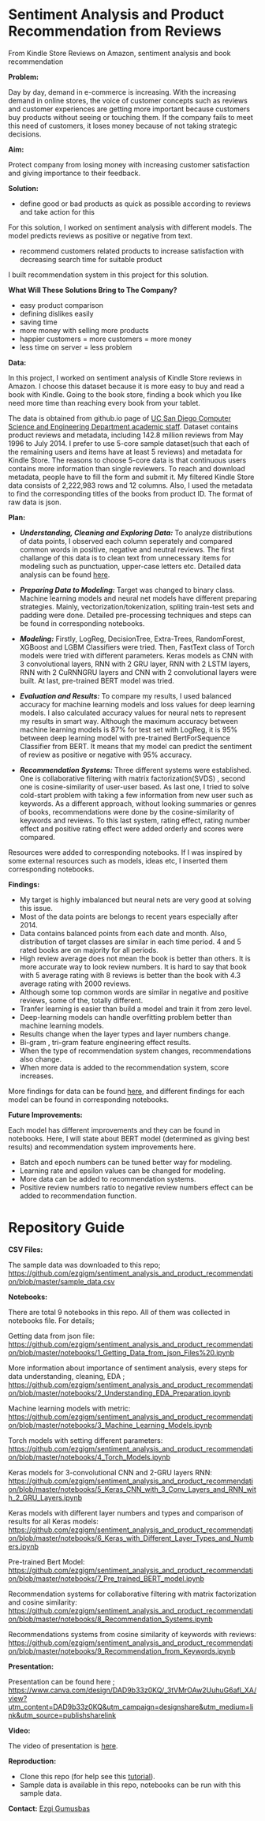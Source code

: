 # Sentiment Analysis and Product Recommendation from Reviews
From Kindle Store Reviews on Amazon, sentiment analysis and book recommendation

**Problem:**

Day by day, demand in e-commerce is increasing. With the increasing demand in online stores, the voice of customer concepts such as reviews and customer experiences are getting more important because customers buy products without seeing or touching them. If the company fails to meet this need of customers, it loses money because of not taking strategic decisions.

**Aim:** 

Protect company from losing money with increasing customer satisfaction and giving importance to their feedback.

**Solution:**

- define good or bad products as quick as possible according to reviews and take action for this

For this solution, I worked on sentiment analysis with different models. The model predicts reviews as positive or negative from text.

- recommend customers related products to increase satisfaction with decreasing search time for suitable product

I built recommendation system in this project for this solution.
  
**What Will These Solutions Bring to The Company?**

- easy product comparison
- defining dislikes easily 
- saving time
- more money with selling more products 
- happier customers = more customers = more money
- less time on server = less problem

**Data:**

In this project, I worked on sentiment analysis of Kindle Store reviews in Amazon. I choose this dataset because it is more easy to buy and read a book with Kindle. Going to the book store, finding a book which you like need more time than reaching every book from your tablet. 

The data is obtained from github.io page of [UC San Diego Computer Science and Engineering Department academic staff](https://nijianmo.github.io/amazon/index.html#subsets). Dataset contains product reviews and metadata, including 142.8 million reviews from May 1996 to July 2014. I prefer to use 5-core sample dataset(such that each of the remaining users and items have at least 5 reviews) and metadata for Kindle Store. The reasons to choose 5-core data is that continuous users contains more information than single reviewers. To reach and download metadata, people have to fill the form and submit it. My filtered Kindle Store data consists of 2,222,983 rows and 12 columns. Also, I used the metadata to find the corresponding titles of the books from product ID. The format of raw data is json. 

**Plan:**

- ***Understanding, Cleaning and Exploring Data:*** To analyze distributions of data points, I observed each column seperately and compared common words in positive, negative and neutral reviews. The first challange of this data is to clean text from unnecessary items for modeling such as punctuation, upper-case letters etc. Detailed data analysis can be found [here](https://github.com/ezgigm/sentiment_analysis_and_product_recommendation/blob/master/notebooks/2_Understanding_EDA_Preparation.ipynb).

- ***Preparing Data to Modeling:*** Target was changed to binary class. Machine learning models and neural net models have different preparing strategies. Mainly, vectorization/tokenization, spliting train-test sets and padding were done. Detailed pre-processing techniques and steps can be found in corresponding notebooks. 

- ***Modeling:*** Firstly, LogReg, DecisionTree, Extra-Trees, RandomForest, XGBoost and LGBM Classifiers were tried. Then, FastText class of Torch models were tried with different parameters. Keras models as CNN with 3 convolutional layers, RNN with 2 GRU layer, RNN with 2 LSTM layers, RNN with 2 CuRNNGRU layers and CNN with 2 convolutional layers were built. At last, pre-trained BERT model was tried. 

- ***Evaluation and Results:*** To compare my results, I used balanced accuracy for machine learning models and loss values for deep learning models. I also calculated accuracy values for neural nets to represent my results in smart way. Although the maximum accuracy between machine learning models is 87% for test set with LogReg, it is 95% between deep learning model with pre-trained BertForSequence Classifier from BERT. It means that my model can predict the sentiment of review as positive or negative with 95% accuracy. 

- ***Recommendation Systems:*** Three different systems were established. One is collaborative filtering with matrix factorization(SVDS) , second one is cosine-similarity of user-user based. As last one, I tried to solve cold-start problem with taking a few information from new user such as keywords. As a different approach, without looking summaries or genres of books, recommendations were done by the cosine-similarity of keywords and reviews. To this last system, rating effect, rating number effect and positive rating effect were added orderly and scores were compared.

Resources were added to corresponding notebooks. If I was inspired by some external resources such as models, ideas etc, I inserted them corresponding notebooks.

**Findings:**

- My target is highly imbalanced but neural nets are very good at solving this issue. 
- Most of the data points are belongs to recent years especially after 2014.
- Data contains balanced points from each date and month. Also, distribution of target classes are similar in each time period. 4 and 5 rated books are on majority for all periods. 
- High review average does not mean the book is better than others. It is more accurate way to look review numbers. It is hard to say that book with 5 average rating with 8 reviews is better than the book with 4.3 average rating with 2000 reviews. 
- Although some top common words are similar in negative and positive reviews, some of the, totally different.
- Tranfer learning is easier than build a model and train it from zero level.
- Deep-learning models can handle overfitting problem better than machine learning models. 
- Results change when the layer types and layer numbers change.
- Bi-gram , tri-gram feature engineering effect results.
- When the type of recommendation system changes, recommendations also change. 
- When more data is added to the recommendation system, score increases. 

More findings for data can be found [here](https://github.com/ezgigm/sentiment_analysis_and_product_recommendation/blob/master/notebooks/2_Understanding_EDA_Preparation.ipynb), and different findings for each model can be found in corresponding notebooks.

**Future Improvements:**

Each model has different improvements and they can be found in notebooks. Here, I will state about BERT model (determined as giving best results) and recommendation system improvements here. 

- Batch and epoch numbers can be tuned better way for modeling.
- Learning rate and epsilon values can be changed for modeling.
- More data can be added to recommendation systems.
- Positive review numbers ratio to negative review numbers effect can be added to recommendation function.

 # Repository Guide
 
 **CSV Files:**
 
 The sample data was downloaded to this repo; https://github.com/ezgigm/sentiment_analysis_and_product_recommendation/blob/master/sample_data.csv
 
 **Notebooks:**
 
There are total 9 notebooks in this repo. All of them was collected in notebooks file. For details;

Getting data from json file: https://github.com/ezgigm/sentiment_analysis_and_product_recommendation/blob/master/notebooks/1_Getting_Data_from_json_Files%20.ipynb
 
More information about importance of sentiment analysis, every steps for data understanding, cleaning, EDA ; https://github.com/ezgigm/sentiment_analysis_and_product_recommendation/blob/master/notebooks/2_Understanding_EDA_Preparation.ipynb

Machine learning models with metric: https://github.com/ezgigm/sentiment_analysis_and_product_recommendation/blob/master/notebooks/3_Machine_Learning_Models.ipynb

Torch models with setting different parameters: https://github.com/ezgigm/sentiment_analysis_and_product_recommendation/blob/master/notebooks/4_Torch_Models.ipynb

Keras models for 3-convolutional CNN and 2-GRU layers RNN: https://github.com/ezgigm/sentiment_analysis_and_product_recommendation/blob/master/notebooks/5_Keras_CNN_with_3_Conv_Layers_and_RNN_with_2_GRU_Layers.ipynb

Keras models with different layer numbers and types and comparison of results for all Keras models:
https://github.com/ezgigm/sentiment_analysis_and_product_recommendation/blob/master/notebooks/6_Keras_with_Different_Layer_Types_and_Numbers.ipynb

Pre-trained Bert Model: https://github.com/ezgigm/sentiment_analysis_and_product_recommendation/blob/master/notebooks/7_Pre_trained_BERT_model.ipynb

Recommendation systems for collaborative filtering with matrix factorization and cosine similarity: https://github.com/ezgigm/sentiment_analysis_and_product_recommendation/blob/master/notebooks/8_Recommendation_Systems.ipynb

Recommendations systems from cosine similarity of keywords with reviews: https://github.com/ezgigm/sentiment_analysis_and_product_recommendation/blob/master/notebooks/9_Recommendation_from_Keywords.ipynb
 
 **Presentation:**
 
 Presentation can be found here ; https://www.canva.com/design/DAD9b33z0KQ/_3tVMrOAw2UuhuG6afl_XA/view?utm_content=DAD9b33z0KQ&utm_campaign=designshare&utm_medium=link&utm_source=publishsharelink
 
 **Video:**
 
 The video of presentation is [here](https://youtu.be/q_USHnbOE24).
 
 **Reproduction:**
 
 - Clone this repo (for help see this [tutorial](https://help.github.com/en/github/creating-cloning-and-archiving-repositories/cloning-a-repository)).
 - Sample data is available in this repo, notebooks can be run with this sample data.
 
 **Contact:** [Ezgi Gumusbas](https://www.linkedin.com/in/ezgi-gumusbas-6b08a51a0/)
